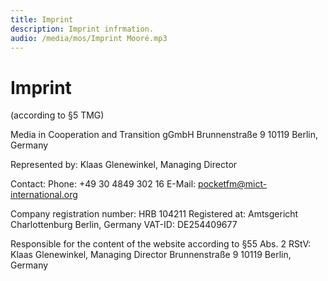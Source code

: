 ```yaml
---
title: Imprint
description: Imprint infrmation.
audio: /media/mos/Imprint Mooré.mp3
---
```


# Imprint

(according to §5 TMG)

Media in Cooperation and Transition gGmbH
Brunnenstraße 9
10119 Berlin, Germany

Represented by:
Klaas Glenewinkel, Managing Director

Contact:
Phone: +49 30 4849 302 16
E-Mail: pocketfm@mict-international.org

Company registration number: HRB 104211
Registered at: Amtsgericht Charlottenburg Berlin, Germany
VAT-ID: DE254409677

Responsible for the content of the website according to §55 Abs. 2 RStV:
Klaas Glenewinkel, Managing Director
Brunnenstraße 9
10119 Berlin, Germany
